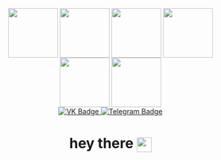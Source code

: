 <div id="header" align="center">
  <img src="https://media.giphy.com/media/10zxDv7Hv5RF9C/giphy.gif" width="100" align="center"/>
  <img src="https://media.giphy.com/media/10zxDv7Hv5RF9C/giphy.gif" width="100" align="center"/>
  <img src="https://media.giphy.com/media/10zxDv7Hv5RF9C/giphy.gif" width="100" align="center"/>
  <img src="https://media.giphy.com/media/10zxDv7Hv5RF9C/giphy.gif" width="100" align="center"/>
  <img src="https://media.giphy.com/media/10zxDv7Hv5RF9C/giphy.gif" width="100" align="center"/>
  <img src="https://media.giphy.com/media/10zxDv7Hv5RF9C/giphy.gif" width="100" align="center"/>
</div>
<div id="badges" align="center">
  <a href="https://vk.com/olejjon_123" align="center">
    <img src="https://img.shields.io/badge/VK-blue?style=for-the-badge&logo=VK&logoColor=white" alt="VK Badge"/>
  </a>
  <a href="https://t.me/olejjon123" align="center">
    <img src="https://img.shields.io/badge/Telegram-blue?style=for-the-badge&logo=Telegram&logoColor=white" alt="Telegram Badge"/>
  </a>  
</div>
<h1 align="center">
  hey there
  <img src="https://media.giphy.com/media/hvRJCLFzcasrR4ia7z/giphy.gif" width="30px" align="center"/>
</h1>
